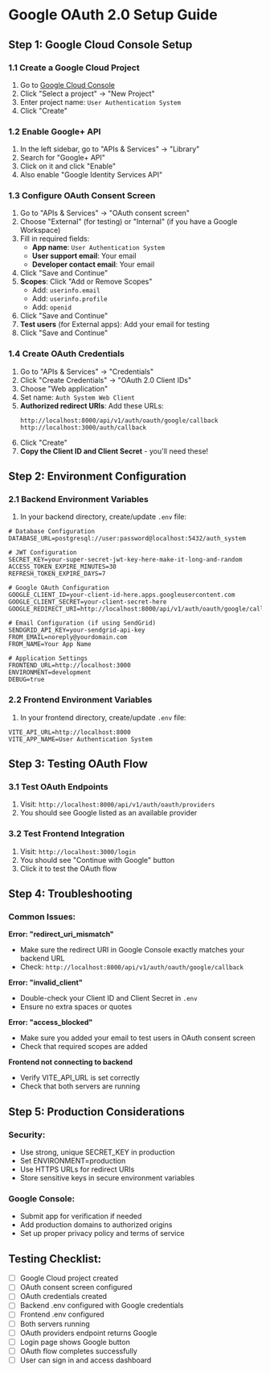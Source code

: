 # Google OAuth 2.0 Setup Guide

## Step 1: Google Cloud Console Setup

### 1.1 Create a Google Cloud Project
1. Go to [Google Cloud Console](https://console.cloud.google.com/)
2. Click "Select a project" → "New Project"
3. Enter project name: `User Authentication System`
4. Click "Create"

### 1.2 Enable Google+ API
1. In the left sidebar, go to "APIs & Services" → "Library"
2. Search for "Google+ API" 
3. Click on it and click "Enable"
4. Also enable "Google Identity Services API"

### 1.3 Configure OAuth Consent Screen
1. Go to "APIs & Services" → "OAuth consent screen"
2. Choose "External" (for testing) or "Internal" (if you have a Google Workspace)
3. Fill in required fields:
   - **App name**: `User Authentication System`
   - **User support email**: Your email
   - **Developer contact email**: Your email
4. Click "Save and Continue"
5. **Scopes**: Click "Add or Remove Scopes"
   - Add: `userinfo.email`
   - Add: `userinfo.profile` 
   - Add: `openid`
6. Click "Save and Continue"
7. **Test users** (for External apps): Add your email for testing
8. Click "Save and Continue"

### 1.4 Create OAuth Credentials
1. Go to "APIs & Services" → "Credentials"
2. Click "Create Credentials" → "OAuth 2.0 Client IDs"
3. Choose "Web application"
4. Set name: `Auth System Web Client`
5. **Authorized redirect URIs**: Add these URLs:
   ```
   http://localhost:8000/api/v1/auth/oauth/google/callback
   http://localhost:3000/auth/callback
   ```
6. Click "Create"
7. **Copy the Client ID and Client Secret** - you'll need these!

## Step 2: Environment Configuration

### 2.1 Backend Environment Variables
1. In your backend directory, create/update `.env` file:
```env
# Database Configuration
DATABASE_URL=postgresql://user:password@localhost:5432/auth_system

# JWT Configuration  
SECRET_KEY=your-super-secret-jwt-key-here-make-it-long-and-random
ACCESS_TOKEN_EXPIRE_MINUTES=30
REFRESH_TOKEN_EXPIRE_DAYS=7

# Google OAuth Configuration
GOOGLE_CLIENT_ID=your-client-id-here.apps.googleusercontent.com
GOOGLE_CLIENT_SECRET=your-client-secret-here
GOOGLE_REDIRECT_URI=http://localhost:8000/api/v1/auth/oauth/google/callback

# Email Configuration (if using SendGrid)
SENDGRID_API_KEY=your-sendgrid-api-key
FROM_EMAIL=noreply@yourdomain.com
FROM_NAME=Your App Name

# Application Settings
FRONTEND_URL=http://localhost:3000
ENVIRONMENT=development
DEBUG=true
```

### 2.2 Frontend Environment Variables
1. In your frontend directory, create/update `.env` file:
```env
VITE_API_URL=http://localhost:8000
VITE_APP_NAME=User Authentication System
```

## Step 3: Testing OAuth Flow

### 3.1 Test OAuth Endpoints
1. Visit: `http://localhost:8000/api/v1/auth/oauth/providers`
2. You should see Google listed as an available provider

### 3.2 Test Frontend Integration
1. Visit: `http://localhost:3000/login`
2. You should see "Continue with Google" button
3. Click it to test the OAuth flow

## Step 4: Troubleshooting

### Common Issues:

**Error: "redirect_uri_mismatch"**
- Make sure the redirect URI in Google Console exactly matches your backend URL
- Check: `http://localhost:8000/api/v1/auth/oauth/google/callback`

**Error: "invalid_client"**  
- Double-check your Client ID and Client Secret in `.env`
- Ensure no extra spaces or quotes

**Error: "access_blocked"**
- Make sure you added your email to test users in OAuth consent screen
- Check that required scopes are added

**Frontend not connecting to backend**
- Verify VITE_API_URL is set correctly
- Check that both servers are running

## Step 5: Production Considerations

### Security:
- Use strong, unique SECRET_KEY in production
- Set ENVIRONMENT=production
- Use HTTPS URLs for redirect URIs
- Store sensitive keys in secure environment variables

### Google Console:
- Submit app for verification if needed
- Add production domains to authorized origins
- Set up proper privacy policy and terms of service

## Testing Checklist:
- [ ] Google Cloud project created
- [ ] OAuth consent screen configured  
- [ ] OAuth credentials created
- [ ] Backend .env configured with Google credentials
- [ ] Frontend .env configured
- [ ] Both servers running
- [ ] OAuth providers endpoint returns Google
- [ ] Login page shows Google button
- [ ] OAuth flow completes successfully
- [ ] User can sign in and access dashboard
